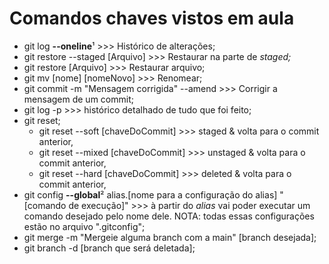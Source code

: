 # Comandos chaves vistos em aula
<ul>
    <li>git log <b>--oneline</b>¹ >>> Histórico de alterações;</li>
    <li>git restore --staged [Arquivo] >>> Restaurar na parte de <i>staged;</i></li>
    <li>git restore [Arquivo] >>> Restaurar arquivo;</li>
    <li>git mv [nome] [nomeNovo] >>> Renomear;</li>
    <li>git commit -m "Mensagem corrigida" --amend >>> Corrigir a mensagem de um commit;</li>
    <li>git log -p >>> histórico detalhado de tudo que foi feito;</li>
    <li>
        git reset;
        <ul>
            <li>git reset --soft [chaveDoCommit] >>> staged & volta para o commit anterior,</li>
            <li>git reset --mixed [chaveDoCommit] >>> unstaged & volta para o commit anterior,</li>
            <li>git reset --hard [chaveDoCommit] >>> deleted & volta para o commit anterior,</li>
        </ul>
    </li>
    <li>git config <b>--global</b>² alias.[nome para a configuração do alias] "[comando de execução]"
    >>> à partir do <i>alias</i> vai poder executar um comando desejado pelo nome dele. NOTA: todas 
    essas configurações estão no arquivo ".gitconfig";
    </li>
    <li>git merge -m "Mergeie alguma branch com a main" [branch desejada];</li>
    <li>git branch -d [branch que será deletada];</li>
</ul>
